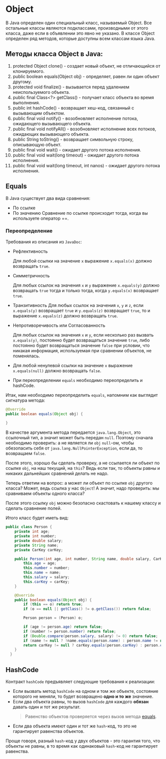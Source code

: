 # Object

В Java определен один специальный класс, называемый Object. 
Все остальные классы являются подклассами, производными от этого класса, даже если в объявлении это явно не указано.
В классе Object определен ряд методов, которые доступны всем классам языка Java.

## Методы класса Object в Java:
1. protected Object clone() - создает новый объект, не отличающийся от клонируемого.
2. public boolean equals(Object obj) - определяет, равен ли один объект другому.
3. protected void finalize() - вызывается перед удалением неиспользуемого объекта.
4. public final Class<?> getClass() - получает класс объекта во время выполнения.
5. public int hashCode() - возвращает хеш-код, связанный с вызывающим объектом.
6. public final void notify() - возобновляет исполнение потока, ожидающего вызывающего объекта.
7. public final void notifyAll() - возобновляет исполнение всех потоков, ожидающих вызывающего объекта.
8. public String toString() - возвращает символьную строку, описывающую объект.
9. public final void wait() - ожидает другого потока исполнения.
10. public final void wait(long timeout) - ожидает другого потока исполнения.
11. public final void wait(long timeout, int nanos) - ожидает другого потока исполнения.


## Equals
В Java существует два вида сравнения:
- По ссылке
- По значению
Сравнение по ссылке происходит тогда, когда вы используете оператор ==.

### Переопределение
Требования из описания из `JavaDoc`:

* Рефлективность
    
    Для любой ссылки на значение `х` выражение `х.equals(x)` должно возвращать `true`.
    
* Симметричность 
  
  Для любых ссылок на значения `х` и `у` выражение `х.equals(y)` должно возвращать `tгue` тогда и только тогда, когда `y.equals(x)` возвращает `true`.
  
* Транзитивность
    Для любых ссылок на значения `х`, `у` и `z`, если `x.equals(y)` возвращает `true` и `y.equals(z)` возвращает `true`, то и выражение `х.equals(z)` должно возвращать `true`.

* Непротиворечивость или Согласованность
    
    Для любых ссылок на значения `х` и `у`, если несколько раз вызвать `х.equals(y)`, постоянно будет возвращаться значение `true`, либо постоянно будет возвращаться значение `false` при условии, что никакая информация, используемая при сравнении объектов, не поменялась.

* Для любой ненулевой ссылки на значение `х` выражение `х.equals(null)` должно возвращать `false`.

* При переопределении `equals` необходимо переопределить и hashCode.

Итак, нам необходимо переопределить `equals`, напомним как выглядит сигнатура метода:

```java
@Override
public boolean equals(Object obj) {
    
}
```

В качестве аргумента метода передается `java.lang.Object`, это ссылочный тип, а значит может быть передан `null`.
Поэтому сначала необходимо проверить: а не является ли `obj` `null`-ом, чтобы обезопасить себя от `java.lang.NullPointerException`, если да, то возвращаем `false`.

После этого, хорошо бы сделать проверку, а не ссылается ли объект по ссылке `obj`, на наш текущий, на `this`?
Ведь если так, то объекты равны и никаких дальнейших сравнений делать не надо.

Теперь ответим на вопрос: а может ли объект по ссылке `obj` другого класса? Может, ведь ссылка у нас `Object`!
А значит, надо проверить: мы сравниваем объекты одного класса?

После этого ссылку `obj` можно безопасно скастовать к нашему классу и сделать сравнение полей.

Итого класс будет иметь вид:
```java
public class Person {
    private int age;
    private int number;
    private double salary;
    private String name;
    private CarKey carKey;

    public Person(int age, int number, String name, double salary, CarKey carKey) {
        this.age = age;
        this.number = number;
        this.name = name;
        this.salary = salary;
        this.carKey = carKey;
    }

    @Override
    public boolean equals(Object obj) {
        if (this == o) return true;
        if (o == null || getClass() != o.getClass()) return false;

        Person person = (Person) o;

        if (age != person.age) return false;
        if (number != person.number) return false;
        if (Double.compare(person.salary, salary) != 0) return false;
        if (name != null ? !name.equals(person.name) : person.name != null) return false;
        return carKey != null ? carKey.equals(person.carKey) : person.carKey == null;
    }
  }
```

## HashCode

Контракт `hashCode` предъявляет следующие требования к реализации:

* Если вызвать метод `hashCode` на одном и том же объекте, состояние которого не меняли, то будет возвращено **одно и то же** значение.
* Если два объекта равны, то вызов `hashCode` для каждого **обязан** давать один и тот же результат.
    > Равенство объектов проверяется через вызов метода [equals](./equals.md).
* Если два объекта имеют один и тот же `hash`-код, то это не гарантирует равенства объектов.

Проще говоря, разный `hash`-код у двух объектов - это гарантия того, что объекты не равны, в то время как одинаковый `hash`-код не гарантирует равенства.
